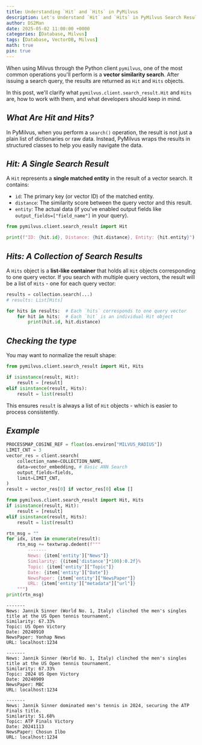 ```yaml
---
title: Understanding `Hit` and `Hits` in PyMilvus
description: Let's Understand `Hit` and `Hits` in PyMilvus Search Results
author: DS2Man
date: 2025-05-02 11:00:00 +0000
categories: [Database, Milvus]
tags: [Database, VectorDB, Milvus]
math: true
pin: true
---
```


When using Milvus through the Python client `pymilvus`, one of the most common operations you'll perform is a **vector similarity search**. After issuing a search query, the results are returned as `Hit` and `Hits` objects.

In this post, we'll clarify what `pymilvus.client.search_result.Hit` and `Hits` are, how to work with them, and what developers should keep in mind.

## *What Are Hit and Hits?*

In PyMilvus, when you perform a `search()` operation, the result is not just a plain list of dictionaries or raw data. Instead, PyMilvus wraps the results in structured classes to help you easily navigate the data.

## *Hit: A Single Search Result*

A `Hit` represents a **single matched entity** in the result of a vector search. It contains:
- `id`: The primary key (or vector ID) of the matched entity.
- `distance`: The similarity score between the query vector and this result.
- `entity`: The actual data (if you’ve enabled output fields like `output_fields=["field_name"]` in your query).

```python
from pymilvus.client.search_result import Hit

print(f"ID: {hit.id}, Distance: {hit.distance}, Entity: {hit.entity}")
```
## *Hits: A Collection of Search Results*

A `Hits` object is a **list-like container** that holds all `Hit` objects corresponding to one query vector. If you search with multiple query vectors, the result will be a list of `Hits` - one for each query vector:

```python
results = collection.search(...)
# results: List[Hits]

for hits in results:  # Each `hits` corresponds to one query vector
    for hit in hits:  # Each `hit` is an individual Hit object
        print(hit.id, hit.distance)
```

## *Checking the type*

You may want to normalize the result shape:

```python
from pymilvus.client.search_result import Hit, Hits

if isinstance(result, Hit):
    result = [result]
elif isinstance(result, Hits):
    result = list(result)
```

This ensures `result` is always a list of `Hit` objects - which is easier to process consistently.

## *Example*

```python
PROCESSMAP_COSINE_REF = float(os.environ["MILVUS_RADIUS"])
LIMIT_CNT = 3
vector_res = client.search(
    collection_name=COLLECTION_NAME,
    data=vector_embedding, # Basic ANN Search
    output_fields=fields,
    limit=LIMIT_CNT,
)
result = vector_res[0] if vector_res[0] else []

from pymilvus.client.search_result import Hit, Hits
if isinstance(result, Hit):
    result = [result]
elif isinstance(result, Hits):
    result = list(result) 

rtn_msg = ""
for idx, item in enumerate(result):
    rtn_msg += textwrap.dedent(f"""
        -------
        News: {item['entity']["News"]}
        Similarity: {(item['distance']*100):0.2f}%
        Topic: {item['entity']["Topic"]}
        Date: {item['entity']["Date"]}
        NewsPaper: {item['entity']["NewsPaper"]}            
        URL: {item['entity']["metadata"]["url"]}
    """)
print(rtn_msg)
```

```
-------
News: Jannik Sinner (World No. 1, Italy) clinched the men's singles title at the US Open tennis tournament.
Similarity: 67.33%
Topic: US Open Victory
Date: 20240910
NewsPaper: Yonhap News            
URL: localhost:1234

-------
News: Jannik Sinner (World No. 1, Italy) clinched the men's singles title at the US Open tennis tournament.
Similarity: 67.33%
Topic: 2024 US Open Victory
Date: 20240909
NewsPaper: MBC            
URL: localhost:1234

-------
News: Jannik Sinner dominated men's tennis in 2024, securing the ATP Finals title.
Similarity: 51.68%
Topic: ATP Finals Victory
Date: 20241113
NewsPaper: Chosun Ilbo            
URL: localhost:1234
```